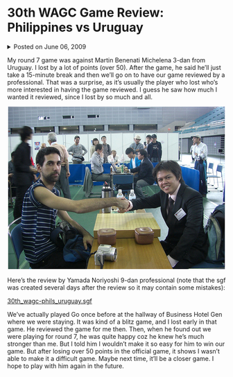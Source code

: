# 30th WAGC Game Review: Philippines vs Uruguay

<details>
    <summary>Posted on June 06, 2009</summary>
    <p>Posted in Uncategorized</p>
</details>

My round 7 game was against Martin Benenati Michelena 3-dan from Uruguay. I lost by a lot of points (over 50). After the game, he said he’ll just take a 15-minute break and then we’ll go on to have our game reviewed by a professional. That was a surprise, as it’s usually the player who lost who’s more interested in having the game reviewed. I guess he saw how much I wanted it reviewed, since I lost by so much and all.

<p align="center">
    <img src="../images/3596980103_5eee96aa9f.jpg" alt="Uruguay vs Philippines">
</p>

Here’s the review by Yamada Noriyoshi 9-dan professional (note that the sgf was created several days after the review so it may contain some mistakes):

[30th_wagc-phils_uruguay.sgf](../sgf/30th_wagc-phils_uruguay.sgf)

We’ve actually played Go once before at the hallway of Business Hotel Gen where we were staying. It was kind of a blitz game, and I lost early in that game. He reviewed the game for me then. Then, when he found out we were playing for round 7, he was quite happy coz he knew he’s much stronger than me. But I told him I wouldn’t make it so easy for him to win our game. But after losing over 50 points in the official game, it shows I wasn’t able to make it a difficult game. Maybe next time, it’ll be a closer game. I hope to play with him again in the future.
